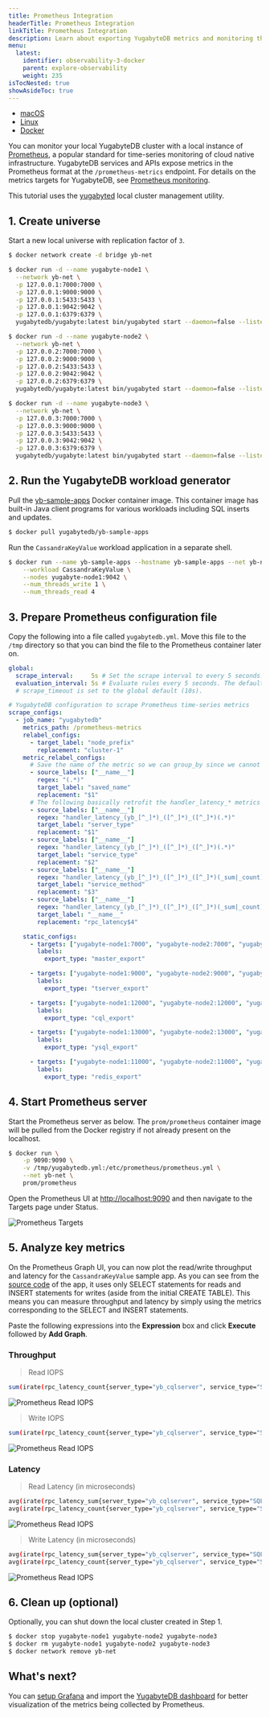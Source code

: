 ```yaml
---
title: Prometheus Integration
headerTitle: Prometheus Integration
linkTitle: Prometheus Integration
description: Learn about exporting YugabyteDB metrics and monitoring the cluster with Prometheus.
menu:
  latest:
    identifier: observability-3-docker
    parent: explore-observability
    weight: 235
isTocNested: true
showAsideToc: true
---
```


<ul class="nav nav-tabs-alt nav-tabs-yb">

  <li >
    <a href="../macos/" class="nav-link">
      <i class="fab fa-apple" aria-hidden="true"></i>
      macOS
    </a>
  </li>

  <li >
    <a href="../linux/" class="nav-link">
      <i class="fab fa-linux" aria-hidden="true"></i>
      Linux
    </a>
  </li>

  <li >
    <a href="../docker/" class="nav-link active">
      <i class="fab fa-docker" aria-hidden="true"></i>
      Docker
    </a>
  </li>
<!--
  <li >
    <a href="../kubernetes/" class="nav-link">
      <i class="fas fa-cubes" aria-hidden="true"></i>
      Kubernetes
    </a>
  </li>
-->
</ul>

You can monitor your local YugabyteDB cluster with a local instance of [Prometheus](https://prometheus.io/), a popular standard for time-series monitoring of cloud native infrastructure. YugabyteDB services and APIs expose metrics in the Prometheus format at the `/prometheus-metrics` endpoint. For details on the metrics targets for YugabyteDB, see [Prometheus monitoring](../../../../reference/configuration/default-ports/#prometheus-monitoring).

This tutorial uses the [yugabyted](../../../../reference/configuration/yugabyted/) local cluster management utility.

## 1. Create universe

Start a new local universe with replication factor of `3`.

```sh
$ docker network create -d bridge yb-net
```

```sh
$ docker run -d --name yugabyte-node1 \
  --network yb-net \
  -p 127.0.0.1:7000:7000 \
  -p 127.0.0.1:9000:9000 \
  -p 127.0.0.1:5433:5433 \
  -p 127.0.0.1:9042:9042 \
  -p 127.0.0.1:6379:6379 \
  yugabytedb/yugabyte:latest bin/yugabyted start --daemon=false --listen=yugabyte-node1 --tserver_flags="start_redis_proxy=true"
```

```sh
$ docker run -d --name yugabyte-node2 \
  --network yb-net \
  -p 127.0.0.2:7000:7000 \
  -p 127.0.0.2:9000:9000 \
  -p 127.0.0.2:5433:5433 \
  -p 127.0.0.2:9042:9042 \
  -p 127.0.0.2:6379:6379 \
  yugabytedb/yugabyte:latest bin/yugabyted start --daemon=false --listen=yugabyte-node2 --join=yugabyte-node1 --tserver_flags="start_redis_proxy=true"
```

```sh
$ docker run -d --name yugabyte-node3 \
  --network yb-net \
  -p 127.0.0.3:7000:7000 \
  -p 127.0.0.3:9000:9000 \
  -p 127.0.0.3:5433:5433 \
  -p 127.0.0.3:9042:9042 \
  -p 127.0.0.3:6379:6379 \
  yugabytedb/yugabyte:latest bin/yugabyted start --daemon=false --listen=yugabyte-node3 --join=yugabyte-node1 --tserver_flags="start_redis_proxy=true"
```

## 2. Run the YugabyteDB workload generator

Pull the [yb-sample-apps](https://github.com/yugabyte/yb-sample-apps) Docker container image. This container image has built-in Java client programs for various workloads including SQL inserts and updates.

```sh
$ docker pull yugabytedb/yb-sample-apps
```

Run the `CassandraKeyValue` workload application in a separate shell.

```sh
$ docker run --name yb-sample-apps --hostname yb-sample-apps --net yb-net yugabytedb/yb-sample-apps \
    --workload CassandraKeyValue \
    --nodes yugabyte-node1:9042 \
    --num_threads_write 1 \
    --num_threads_read 4
```

## 3. Prepare Prometheus configuration file

Copy the following into a file called `yugabytedb.yml`. Move this file to the `/tmp` directory so that you can bind the file to the Prometheus container later on.

```yaml
global:
  scrape_interval:     5s # Set the scrape interval to every 5 seconds. Default is every 1 minute.
  evaluation_interval: 5s # Evaluate rules every 5 seconds. The default is every 1 minute.
  # scrape_timeout is set to the global default (10s).

# YugabyteDB configuration to scrape Prometheus time-series metrics
scrape_configs:
  - job_name: "yugabytedb"
    metrics_path: /prometheus-metrics
    relabel_configs:
      - target_label: "node_prefix"
        replacement: "cluster-1"
    metric_relabel_configs:
      # Save the name of the metric so we can group_by since we cannot by __name__ directly...
      - source_labels: ["__name__"]
        regex: "(.*)"
        target_label: "saved_name"
        replacement: "$1"
      # The following basically retrofit the handler_latency_* metrics to label format.
      - source_labels: ["__name__"]
        regex: "handler_latency_(yb_[^_]*)_([^_]*)_([^_]*)(.*)"
        target_label: "server_type"
        replacement: "$1"
      - source_labels: ["__name__"]
        regex: "handler_latency_(yb_[^_]*)_([^_]*)_([^_]*)(.*)"
        target_label: "service_type"
        replacement: "$2"
      - source_labels: ["__name__"]
        regex: "handler_latency_(yb_[^_]*)_([^_]*)_([^_]*)(_sum|_count)?"
        target_label: "service_method"
        replacement: "$3"
      - source_labels: ["__name__"]
        regex: "handler_latency_(yb_[^_]*)_([^_]*)_([^_]*)(_sum|_count)?"
        target_label: "__name__"
        replacement: "rpc_latency$4"

    static_configs:
      - targets: ["yugabyte-node1:7000", "yugabyte-node2:7000", "yugabyte-node3:7000"]
        labels:
          export_type: "master_export"

      - targets: ["yugabyte-node1:9000", "yugabyte-node2:9000", "yugabyte-node3:9000"]
        labels:
          export_type: "tserver_export"

      - targets: ["yugabyte-node1:12000", "yugabyte-node2:12000", "yugabyte-node3:12000"]
        labels:
          export_type: "cql_export"

      - targets: ["yugabyte-node1:13000", "yugabyte-node2:13000", "yugabyte-node3:13000"]
        labels:
          export_type: "ysql_export"

      - targets: ["yugabyte-node1:11000", "yugabyte-node2:11000", "yugabyte-node3:11000"]
        labels:
          export_type: "redis_export"
```

## 4. Start Prometheus server

Start the Prometheus server as below. The `prom/prometheus` container image will be pulled from the Docker registry if not already present on the localhost.

```sh
$ docker run \
    -p 9090:9090 \
    -v /tmp/yugabytedb.yml:/etc/prometheus/prometheus.yml \
    --net yb-net \
    prom/prometheus
```

Open the Prometheus UI at <http://localhost:9090> and then navigate to the Targets page under Status.

![Prometheus Targets](/images/ce/prom-targets-docker.png)

## 5. Analyze key metrics

On the Prometheus Graph UI, you can now plot the read/write throughput and latency for the `CassandraKeyValue` sample app. As you can see from the [source code](https://github.com/yugabyte/yugabyte-db/blob/master/java/yb-loadtester/src/main/java/com/yugabyte/sample/apps/CassandraKeyValue.java) of the app, it uses only SELECT statements for reads and INSERT statements for writes (aside from the initial CREATE TABLE). This means you can measure throughput and latency by simply using the metrics corresponding to the SELECT and INSERT statements.

Paste the following expressions into the **Expression** box and click **Execute** followed by **Add Graph**.

### Throughput

> Read IOPS

```sh
sum(irate(rpc_latency_count{server_type="yb_cqlserver", service_type="SQLProcessor", service_method="SelectStmt"}[1m]))
```

![Prometheus Read IOPS](/images/ce/prom-read-iops.png)

> Write IOPS

```sh
sum(irate(rpc_latency_count{server_type="yb_cqlserver", service_type="SQLProcessor", service_method="InsertStmt"}[1m]))
```

![Prometheus Read IOPS](/images/ce/prom-write-iops.png)

### Latency

> Read Latency (in microseconds)

```sh
avg(irate(rpc_latency_sum{server_type="yb_cqlserver", service_type="SQLProcessor", service_method="SelectStmt"}[1m])) /
avg(irate(rpc_latency_count{server_type="yb_cqlserver", service_type="SQLProcessor", service_method="SelectStmt"}[1m]))
```

![Prometheus Read IOPS](/images/ce/prom-read-latency.png)

> Write Latency (in microseconds)

```sh
avg(irate(rpc_latency_sum{server_type="yb_cqlserver", service_type="SQLProcessor", service_method="InsertStmt"}[1m])) /
avg(irate(rpc_latency_count{server_type="yb_cqlserver", service_type="SQLProcessor", service_method="InsertStmt"}[1m]))
```

![Prometheus Read IOPS](/images/ce/prom-write-latency.png)

## 6. Clean up (optional)

Optionally, you can shut down the local cluster created in Step 1.

```sh
$ docker stop yugabyte-node1 yugabyte-node2 yugabyte-node3
$ docker rm yugabyte-node1 yugabyte-node2 yugabyte-node3
$ docker network remove yb-net
```

## What's next?

You can [setup Grafana](https://prometheus.io/docs/visualization/grafana/) and import the [YugabyteDB dashboard](https://grafana.com/grafana/dashboards/12620 "YugabyteDB dashboard on grafana.com") for better visualization of the metrics being collected by Prometheus.
